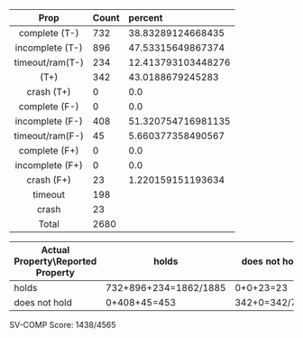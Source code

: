 
| Prop | Count | percent |
|:----:|:------|:--|
|complete   (T-)|732| 38.83289124668435 |
|incomplete (T-)|896|47.53315649867374 |
|timeout/ram(T-)|234|12.413793103448276 |
|           (T+)|342|43.0188679245283 |
|crash      (T+)|0|0.0 |
|complete   (F-)|0|0.0 |
|incomplete (F-)|408|51.320754716981135 |
|timeout/ram(F-)|45|5.660377358490567 |
|complete   (F+)|0|0.0 |
|incomplete (F+)|0|0.0 |
|crash      (F+)|23|1.220159151193634 |
|timeout        |198| |
|crash          |23| |
|Total          |2680| |

| Actual Property\Reported Property | holds | does not hold |
|------------------------------------|-------|---------------|
| holds | 732+896+234=1862/1885 | 0+0+23=23 |
| does not hold | 0+408+45=453 | 342+0=342/795 |

SV-COMP Score: 1438/4565

